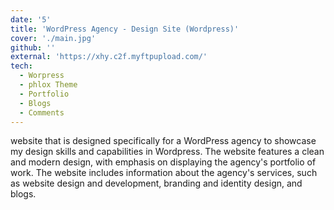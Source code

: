 ```yaml
---
date: '5'
title: 'WordPress Agency - Design Site (Wordpress)'
cover: './main.jpg'
github: ''
external: 'https://xhy.c2f.myftpupload.com/'
tech:
  - Worpress
  - phlox Theme
  - Portfolio
  - Blogs
  - Comments
---
```


website that is designed specifically for a WordPress agency to showcase my design skills and capabilities in Wordpress. The website features a clean and modern design, with emphasis on displaying the agency's portfolio of work. The website includes information about the agency's services, such as website design and development, branding and identity design, and blogs.
